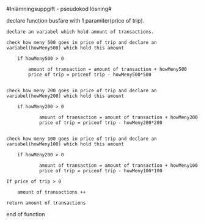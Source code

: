 #Inlämningsuppgift - pseudokod lösning#


declare function busfare with 1 paramiter(price of trip).

 	declare an variabel which hold amount of transactions.
 
 	check how meny 500 goes in price of trip and declare an variabel(howMeny500) which hold this amount
	
		if howMeny500 > 0
		
			amount of transaction = amount of transaction + howMeny500
			price of trip = priceof trip - howMeny500*500
				

	check how meny 200 goes in price of trip and declare an variabel(howMeny200) which hold this amount
	
		if howMeny200 > 0
 	
				amount of transaction = amount of transaction + howMeny200
				price of trip = priceof trip - howMeny200*200
				
	
	check how meny 100 goes in price of trip and declare an variabel(howMeny100) which hold this amount
	
		if howMeny200 > 0
		
				amount of transaction = amount of transaction + howMeny100
				price of trip = priceof trip - howMeny100*100
	
	If price of trip > 0
	
		amount of transactions ++
		
	return amount of transactions
				
end of function
	
	
				
	
		
	
  
